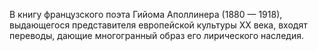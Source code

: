 <!--2017-01-02 07:43:43-->
В книгу французского поэта Гийома Аполлинера (1880 — 1918), выдающегося представителя европейской культуры XX века, входят переводы, дающие многогранный образ его лирического наследия.
